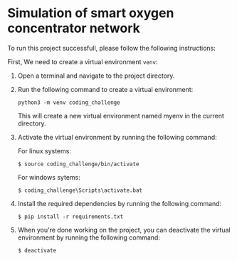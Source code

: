 # Simulation of smart oxygen concentrator network
 
To run this project successfull, please follow the following instructions:

First, We need to create a virtual environment `venv`:

1. Open a terminal and navigate to the project directory.

2. Run the following command to create a virtual environment:
    ``` 
    python3 -m venv coding_challenge
    ```
    This will create a new virtual environment named myenv in the current directory.

3. Activate the virtual environment by running the following command:

    For linux systems:
    ``` 
    $ source coding_challenge/bin/activate
    ```

    For windows sytems:
    ``` 
    $ coding_challenge\Scripts\activate.bat
    ```        

4. Install the required dependencies by running the following command:
    ``` 
    $ pip install -r requirements.txt
    ```       
 
5. When you're done working on the project, you can deactivate the virtual environment by running the following command:

    ``` 
    $ deactivate
    ```   